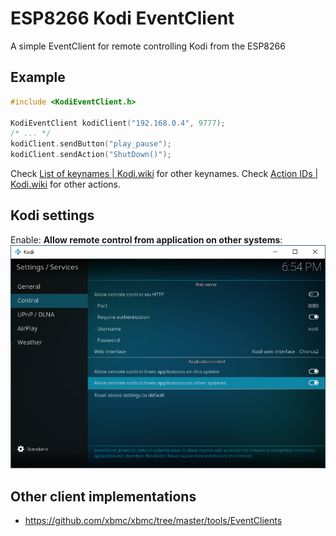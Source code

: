 # ESP8266 Kodi EventClient
A simple EventClient for remote controlling Kodi from the ESP8266

## Example

```cpp
#include <KodiEventClient.h>

KodiEventClient kodiClient("192.168.0.4", 9777);
/* ... */
kodiClient.sendButton("play_pause");
kodiClient.sendAction("ShutDown()");
```

Check [List of keynames | Kodi.wiki](https://kodi.wiki/view/List_of_keynames "List of keynames | Kodi.wiki") for other keynames.
Check [Action IDs | Kodi.wiki](https://kodi.wiki/view/Action_IDs "Action IDs | Kodi.wiki") for other actions.

## Kodi settings

Enable: **Allow remote control from application on other systems**:
![Settings page](screenshots/allow_kodi_remote_control.png "Settings page")

## Other client implementations
* https://github.com/xbmc/xbmc/tree/master/tools/EventClients

